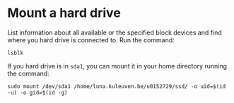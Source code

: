 # Mount a hard drive

List information about all available or the specified block devices and find where you hard drive is connected to. Run the command:

`lsblk`

If you hard drive is in `sda1`, you can mount it in your home directory running the command:

`sudo mount /dev/sda1 /home/luna.kuleuven.be/u0152729/ssd/ -o uid=$(id -u) -o gid=$(id -g)`

